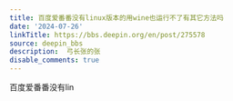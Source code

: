 ```yaml
---
title: 百度爱番番没有linux版本的用wine也运行不了有其它方法吗
date: '2024-07-26'
linkTitle: https://bbs.deepin.org/en/post/275578
source: deepin_bbs
description:  弓长张的张 
disable_comments: true
---
```

百度爱番番没有lin
